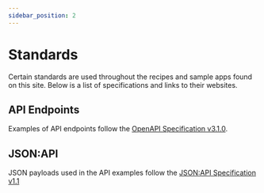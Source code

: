 ```yaml
---
sidebar_position: 2
---
```


# Standards

Certain standards are used throughout the recipes and sample apps found on this site. Below is a list of specifications and links to their websites.

## API Endpoints

Examples of API endpoints follow the [OpenAPI Specification v3.1.0](https://spec.openapis.org/oas/v3.1.0).

## JSON:API

JSON payloads used in the API examples follow the [JSON:API Specification v1.1](https://jsonapi.org/)
